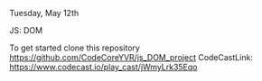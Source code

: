 Tuesday, May 12th

JS: DOM

To get started clone this repository https://github.com/CodeCoreYVR/js_DOM_project
CodeCastLink: https://www.codecast.io/play_cast/jWmyLrk35Eqo
